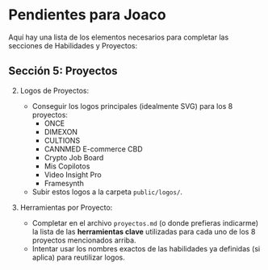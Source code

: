 # Pendientes para Joaco

Aquí hay una lista de los elementos necesarios para completar las secciones de Habilidades y Proyectos:


## Sección 5: Proyectos

2.  Logos de Proyectos:
    *   Conseguir los logos principales (idealmente SVG) para los 8 proyectos:
        *   ONCE
        *   DIMEXON
        *   CULTIONS
        *   CANNMED E-commerce CBD
        *   Crypto Job Board
        *   Mis Copilotos
        *   Video Insight Pro
        *   Framesynth
    *   Subir estos logos a la carpeta `public/logos/`.

3.  Herramientas por Proyecto:
    *   Completar en el archivo `proyectos.md` (o donde prefieras indicarme) la lista de las **herramientas clave** utilizadas para cada uno de los 8 proyectos mencionados arriba.
    *   Intentar usar los nombres exactos de las habilidades ya definidas (si aplica) para reutilizar logos. 